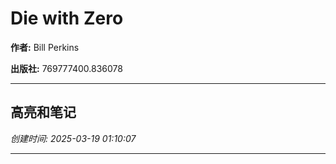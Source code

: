 # Die with Zero

**作者:** Bill Perkins

**出版社:** 769777400.836078

---

## 高亮和笔记

*创建时间: 2025-03-19 01:10:07*

---

